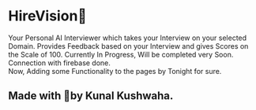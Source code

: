 # HireVision🏢
Your Personal AI Interviewer which takes your Interview on your selected Domain. 
Provides Feedback based on your Interview and gives Scores on the Scale of 100. 
Currently In Progress, Will be completed very Soon.<br>
Connection with firebase done.<br>
Now, Adding some Functionality to the pages by Tonight for sure.<br>

## Made with 💖by Kunal Kushwaha.